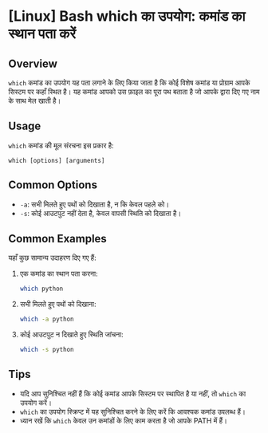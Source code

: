 # [Linux] Bash which का उपयोग: कमांड का स्थान पता करें

## Overview
`which` कमांड का उपयोग यह पता लगाने के लिए किया जाता है कि कोई विशेष कमांड या प्रोग्राम आपके सिस्टम पर कहाँ स्थित है। यह कमांड आपको उस फ़ाइल का पूरा पथ बताता है जो आपके द्वारा दिए गए नाम के साथ मेल खाती है।

## Usage
`which` कमांड की मूल संरचना इस प्रकार है:

```
which [options] [arguments]
```

## Common Options
- `-a`: सभी मिलते हुए पथों को दिखाता है, न कि केवल पहले को।
- `-s`: कोई आउटपुट नहीं देता है, केवल वापसी स्थिति को दिखाता है।

## Common Examples
यहाँ कुछ सामान्य उदाहरण दिए गए हैं:

1. एक कमांड का स्थान पता करना:
   ```bash
   which python
   ```

2. सभी मिलते हुए पथों को दिखाना:
   ```bash
   which -a python
   ```

3. कोई आउटपुट न दिखाते हुए स्थिति जांचना:
   ```bash
   which -s python
   ```

## Tips
- यदि आप सुनिश्चित नहीं हैं कि कोई कमांड आपके सिस्टम पर स्थापित है या नहीं, तो `which` का उपयोग करें।
- `which` का उपयोग स्क्रिप्ट में यह सुनिश्चित करने के लिए करें कि आवश्यक कमांड उपलब्ध हैं।
- ध्यान रखें कि `which` केवल उन कमांडों के लिए काम करता है जो आपके PATH में हैं।
